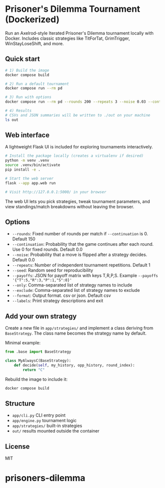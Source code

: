 # Prisoner's Dilemma Tournament (Dockerized)

Run an Axelrod-style Iterated Prisoner's Dilemma tournament locally with Docker.
Includes classic strategies like TitForTat, GrimTrigger, WinStayLoseShift, and more.

## Quick start

```bash
# 1) Build the image
docker compose build

# 2) Run a default tournament
docker compose run --rm pd

# 3) Run with options
docker compose run --rm pd --rounds 200 --repeats 3 --noise 0.03 --continuation 0.0 --seed 123

# 4) Results
# CSVs and JSON summaries will be written to ./out on your machine
ls out
```

## Web interface

A lightweight Flask UI is included for exploring tournaments interactively.

```bash
# Install the package locally (creates a virtualenv if desired)
python -m venv .venv
source .venv/bin/activate
pip install -e .

# Start the web server
flask --app app.web run

# Visit http://127.0.0.1:5000/ in your browser
```

The web UI lets you pick strategies, tweak tournament parameters, and view standings/match breakdowns without leaving the browser.

## Options

- `--rounds`: Fixed number of rounds per match if `--continuation` is 0. Default 150
- `--continuation`: Probability that the game continues after each round. Use 0 for fixed rounds. Default 0.0
- `--noise`: Probability that a move is flipped after a strategy decides. Default 0.0
- `--repeats`: Number of independent tournament repetitions. Default 1
- `--seed`: Random seed for reproducibility
- `--payoffs`: JSON for payoff matrix with keys T,R,P,S. Example `--payoffs '{"T":5,"R":3,"P":1,"S":0}'`
- `--only`: Comma-separated list of strategy names to include
- `--exclude`: Comma-separated list of strategy names to exclude
- `--format`: Output format. csv or json. Default csv
- `--labels`: Print strategy descriptions and exit

## Add your own strategy

Create a new file in `app/strategies/` and implement a class deriving from `BaseStrategy`.
The class name becomes the strategy name by default.

Minimal example:

```python
from .base import BaseStrategy

class MyAlwaysC(BaseStrategy):
    def decide(self, my_history, opp_history, round_index):
        return "C"
```

Rebuild the image to include it:

```bash
docker compose build
```

## Structure

- `app/cli.py` CLI entry point
- `app/engine.py` tournament logic
- `app/strategies/` built-in strategies
- `out/` results mounted outside the container

## License

MIT
# prisoners-dilemma
